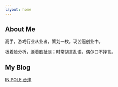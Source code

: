 ```yaml
---
layout: home
---
```

## About Me

高手，游戏行业从业者，策划一枚。现苦逼创业中。

板着脸分析，涎着脸扯淡；时常胡言乱语，偶尔口不择言。 

## My Blog

[IN.POLE 音炮](http://inpole.com)
